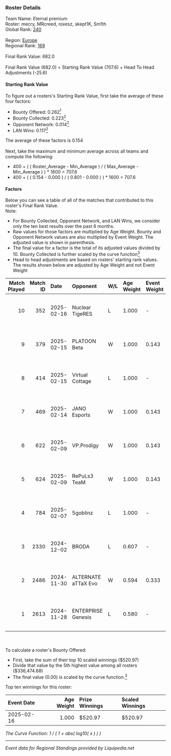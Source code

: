 ### Roster Details<br />
Team Name: Eternal premium<br />
Roster: mecry, MRcreed, roxesz, skept1K, Sm1th<br />
Global Rank: [240](../standings_global.md)<br />
<br />
Region: [Europe]( ../standings_europe.md)<br />
Regional Rank: [169]( ../standings_europe.md)<br />
<br />
Final Rank Value:  682.0<br />
<br />
Final Rank Value (682.0) = Starting Rank Value (707.6) + Head To Head Adjustments (-25.6)<br />

#### Starting Rank Value<br />
To figure out a rosters's Starting Rank Value, first take the average of these four factors:<br />
- Bounty Offered: 0.262[<sup>1</sup>](#table2)
- Bounty Collected: 0.223[<sup>2</sup>](#table1)
- Opponent Network: 0.014[<sup>2</sup>](#table1)
- LAN Wins: 0.117[<sup>2</sup>](#table1)

The average of these factors is 0.154<br />
<br />
Next, take the maximum and minimum average across all teams and compute the following:<br />
- 400 + ( ( Roster_Average - Min_Average ) / ( Max_Average - Min_Average ) ) * 1600 = 707.6
- 400 + ( ( 0.154 - 0.000 ) / ( 0.801 - 0.000 ) ) * 1600 = 707.6


#### Factors<br />
Below you can see a table of all of the matches that contributed to this roster's Final Rank Value.<br />
Note:<br />

- For Bounty Collected, Opponent Network, and LAN Wins, we consider only the ten best results over the past 6 months.
- Raw values for those factors are multiplied by Age Weight. Bounty and Opponent Network values are also multiplied by Event Weight. The adjusted value is shown in parenthesis.
- The final value for a factor is the total of its adjusted values divided by 10. Bounty Collected is further scaled by the curve function[<sup>3</sup>](#curveFunction)
- Head to head adjustments are based on rosters' starting rank values. The results shown below are adjusted by Age Weight and not Event Weight
<span id="table1"></span><br />


| Match Played | Match ID | Date       | Opponent            | W/L | Age Weight | Event Weight | Bounty Collected | Opponent Network | LAN Wins  | H2H Adj. | Roster                                  |
| -: | -: | :- | :- | :- | :- | :- | :- | :- | :- | -: | :- |
|           10 |      352 | 2025-02-16 | Nuclear TigeRES     | L   | 1.000      | -            | -                | -                | -         |   -12.26 | mecry, MRcreed, roxesz, skept1K, Sm1th  |
|            9 |      379 | 2025-02-15 | PLATOON Beta        | W   | 1.000      | 0.143        | 0.000 (0.000)    | 0.047 (0.007)    | 1 (1.000) |     5.48 | mecry, MRcreed, roxesz, skept1K, Sm1th  |
|            8 |      414 | 2025-02-15 | Virtual Cottage     | L   | 1.000      | -            | -                | -                | -         |   -22.50 | mecry, MRcreed, roxesz, skept1K, Sm1th  |
|            7 |      469 | 2025-02-14 | JANO Esports        | W   | 1.000      | 0.143        | 0.022 (0.003)    | 0.442 (0.063)    | 0 (0.000) |    18.83 | mecry, MRcreed, roxesz, skept1K, Sm1th  |
|            6 |      622 | 2025-02-09 | VP.Prodigy          | W   | 1.000      | 0.143        | 0.000 (0.000)    | 0.206 (0.029)    | 0 (0.000) |     7.66 | mecry, MRcreed, roxesz, skept1K, Sm1th  |
|            5 |      624 | 2025-02-09 | RePuLs3 TeaM        | W   | 1.000      | 0.143        | 0.000 (0.000)    | 0.000 (0.000)    | 0 (0.000) |     5.31 | mecry, MRcreed, roxesz, skept1K, Sm1th  |
|            4 |      784 | 2025-02-07 | 5goblinz            | L   | 1.000      | -            | -                | -                | -         |   -10.81 | mecry, MRcreed, roxesz, skept1K, Sm1th  |
|            3 |     2330 | 2024-12-02 | BRODA               | L   | 0.607      | -            | -                | -                | -         |   -14.30 | lasfas, mecry, MRcreed, Netrix, skept1K |
|            2 |     2486 | 2024-11-30 | ALTERNATE aTTaX Evo | W   | 0.594      | 0.333        | 0.001 (0.000)    | 0.184 (0.036)    | 0 (0.000) |     7.23 | lasfas, mecry, MRcreed, Netrix, skept1K |
|            1 |     2613 | 2024-11-28 | ENTERPRISE Genesis  | L   | 0.580      | -            | -                | -                | -         |   -10.24 | lasfas, mecry, MRcreed, Netrix, skept1K |

<br />
<span id="table2"></span><br />
To calculate a roster's Bounty Offered:<br />

- First, take the sum of their top 10 scaled winnings ($520.97)
- Divide that value by the 5th highest value among all rosters ($336,474.68)
- The final value (0.00) is scaled by the curve function.[<sup>3</sup>](#curveFunction)

Top ten winnings for this roster:<br />

| Event Date | Age Weight | Prize Winnings | Scaled Winnings |
| :- | -: | :- | :- |
| 2025-02-16 |      1.000 | $520.97        | $520.97         |


<span id="curveFunction"></span>_The Curve Function: 1 / ( 1 + abs( log10( x ) ) )_<br />

---
_Event data for Regional Standings provided by Liquipedia.net_<br />
